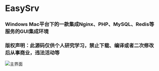 # EasySrv
### Windows Mac平台下的一款集成Nginx、PHP、MySQL、Redis等服务的GUI集成环境
### 版权声明：此源码仅供个人研究学习，禁止下载、编译或者二次修改后从事商业，违法活动等

![主界面](https://github.com/xianyunleo/EasySrv/raw/dev/screenshots/home.png)
